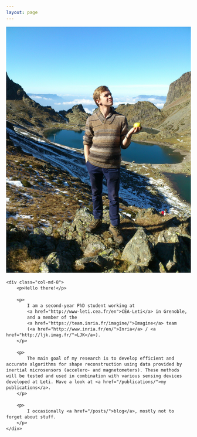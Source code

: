 ```yaml
---
layout: page
---
```


<div class="row">
    <div class="col-md-4">
        <img src="/assets/apple.jpg" alt="" />
    </div>
    
    <div class="col-md-8">
        <p>Hello there!</p>
        
        <p>
            I am a second-year PhD student working at
            <a href="http://www-leti.cea.fr/en">CEA-Leti</a> in Grenoble,
            and a member of the 
            <a href="https://team.inria.fr/imagine/">Imagine</a> team
            (<a href="http://www.inria.fr/en/">Inria</a> / <a href="http://ljk.imag.fr/">LJK</a>).
        </p>
        
        <p>
            The main goal of my research is to develop efficient and accurate algorithms for shape reconstruction using data provided by inertial microsensors (accelero- and magnetometers). These methods will be tested and used in combination with various sensing devices developed at Leti. Have a look at <a href="/publications/">my publications</a>.
        </p>
        
        <p>
            I occasionally <a href="/posts/">blog</a>, mostly not to forget about stuff.
        </p>
    </div>
</div>
